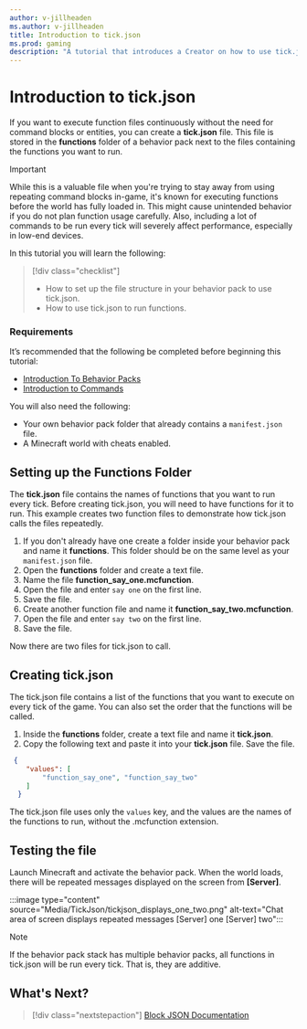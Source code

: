 ```yaml
---
author: v-jillheaden
ms.author: v-jillheaden
title: Introduction to tick.json
ms.prod: gaming
description: "A tutorial that introduces a Creator on how to use tick.json to repeatedly execute functions"
---
```


# Introduction to tick.json

If you want to execute function files continuously without the need for command blocks or entities, you can create a **tick.json** file. This file is stored in the **functions** folder of a behavior pack next to the files containing the functions you want to run.

>[!Important]
> While this is a valuable file when you're trying to stay away from using repeating command blocks in-game, it's known for executing functions before the world has fully loaded in.  This might cause unintended behavior if you do not plan function usage carefully.
> Also, including a lot of commands to be run every tick will severely affect performance, especially in low-end devices.

In this tutorial you will learn the following:

> [!div class="checklist"]
>
> - How to set up the file structure in your behavior pack to use tick.json.
> - How to use tick.json to run functions.

### Requirements

It’s recommended that the following be completed before beginning this tutorial:

- [Introduction To Behavior Packs](BehaviorPack.md)
- [Introduction to Commands](CommandsIntroduction.md)

You will also need the following:

- Your own behavior pack folder that already contains a `manifest.json` file.
- A Minecraft world with cheats enabled.

## Setting up the Functions Folder

The **tick.json** file contains the names of functions that you want to run every tick. Before creating tick.json, you will need to have functions for it to run. This example creates two function files to demonstrate how tick.json calls the files repeatedly.

1. If you don't already have one create a folder inside your behavior pack and name it **functions**. This folder should be on the same level as your `manifest.json` file.
1. Open the **functions** folder and create a text file.
1. Name the file **function_say_one.mcfunction**.
1. Open the file and enter `say one` on the first line. 
1. Save the file.
1. Create another function file and name it **function_say_two.mcfunction**.
1. Open the file and enter `say two` on the first line. 
1. Save the file.

Now there are two files for tick.json to call.

## Creating tick.json

The tick.json file contains a list of the functions that you want to execute on every tick of the game. You can also set the order that the functions will be called.

1. Inside the **functions** folder, create a text file and name it **tick.json**.
1. Copy the following text and paste it into your **tick.json** file. Save the file.

  ```json
   {
      "values": [
          "function_say_one", "function_say_two"
      ]
    }
 ```

The tick.json file uses only the `values` key, and the values are the names of the functions to run, without the .mcfunction extension.

## Testing the file

Launch Minecraft and activate the behavior pack.
When the world loads, there will be repeated messages displayed on the screen from **[Server]**.

:::image type="content" source="Media/TickJson/tickjson_displays_one_two.png" alt-text="Chat area of screen displays repeated messages [Server] one [Server] two":::

>[!Note] 
> If the behavior pack stack has multiple behavior packs, all functions in tick.json will be run every tick. That is, they are additive.

## What's Next?

> [!div class="nextstepaction"]
> [Block JSON Documentation](../Reference/Content/BlockReference/index.yml)
